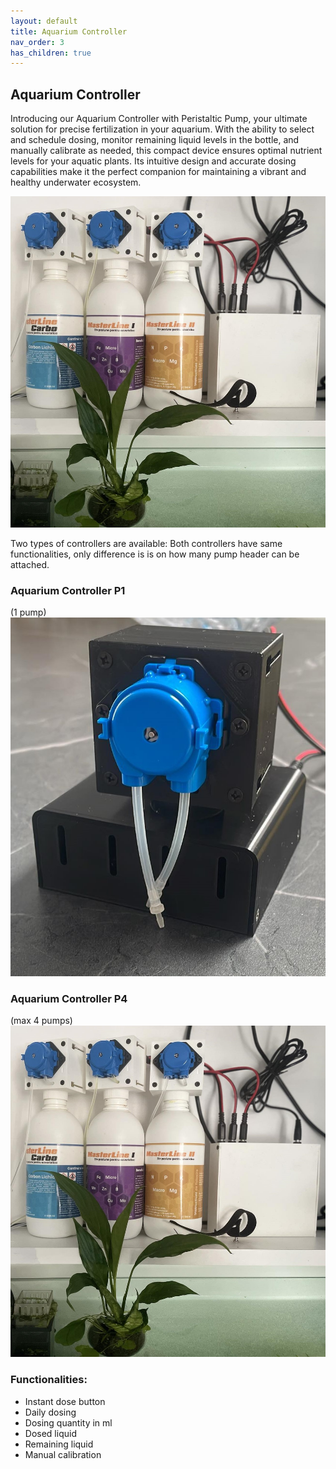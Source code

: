```yaml
---
layout: default
title: Aquarium Controller
nav_order: 3
has_children: true
---
```


## Aquarium Controller

Introducing our Aquarium Controller with Peristaltic Pump, your ultimate solution for precise fertilization in your aquarium. With the ability to select and schedule dosing, monitor remaining liquid levels in the bottle, and manually calibrate as needed, this compact device ensures optimal nutrient levels for your aquatic plants. Its intuitive design and accurate dosing capabilities make it the perfect companion for maintaining a vibrant and healthy underwater ecosystem.

    
![](/docs/aquarium_controller/images/aquarium_controller_white_p4_small.jpg)


Two types of controllers are available:
Both controllers have same functionalities, only difference is is on how many pump header can be attached.

### Aquarium Controller P1

(1 pump)
![](/docs/aquarium_controller/images/aquarium_controller_p1_black.jpg)

### Aquarium Controller P4

(max 4 pumps)
![](/docs/aquarium_controller/images/aquarium_controller_white_p4_small.jpg)



### Functionalities:

* Instant dose button
* Daily dosing
* Dosing quantity in ml
* Dosed liquid
* Remaining liquid
* Manual calibration



